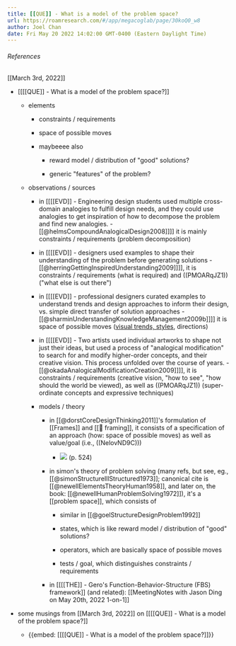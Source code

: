 ```yaml
---
title: [[QUE]] - What is a model of the problem space?
url: https://roamresearch.com/#/app/megacoglab/page/30koQ0_w8
author: Joel Chan
date: Fri May 20 2022 14:02:00 GMT-0400 (Eastern Daylight Time)
---
```




###### References

[[March 3rd, 2022]]

- [[[[QUE]] - What is a model of the problem space?]]

    - elements

        - constraints / requirements

        - space of possible moves

        - maybeeee also

            - reward model / distribution of "good" solutions?

            - generic "features" of the problem?

    - observations / sources

        - in [[[[EVD]] - Engineering design students used multiple cross-domain analogies to fulfill design needs, and they could use analogies to get inspiration of how to decompose the problem and find new analogies. - [[@helmsCompoundAnalogicalDesign2008]]]] it is mainly constraints / requirements (problem decomposition)

        - in [[[[EVD]] - designers used examples to shape their understanding of the problem before generating solutions - [[@herringGettingInspiredUnderstanding2009]]]], it is constraints / requirements (what is required) and ((PMOARqJZ1)) ("what else is out there")

        - in [[[[EVD]] - professional designers curated examples to understand trends and design approaches to inform their design, vs. simple direct transfer of solution approaches - [[@sharminUnderstandingKnowledgeManagement2009b]]]] it is space of possible moves ([visual trends, styles](((H-95Ks8pm))), directions)

        - in [[[[EVD]] - Two artists used individual artworks to shape not just their ideas, but used a process of "analogical modification" to search for and modify higher-order concepts, and their creative vision. This process unfolded over the course of years. - [[@okadaAnalogicalModificationCreation2009]]]], it is constraints / requirements (creative vision, "how to see", "how should the world be viewed), as well as ((PMOARqJZ1)) (super-ordinate concepts and expressive techniques)

        - models / theory

            - in [[@dorstCoreDesignThinking2011]]'s formulation of [[Frames]] and [[🧱 framing]], it consists of a specification of an approach (how: space of possible moves) as well as value/goal (i.e., ((NelovND9C)))

                - ![](https://firebasestorage.googleapis.com/v0/b/firescript-577a2.appspot.com/o/imgs%2Fapp%2Fmegacoglab%2FNCWNp0-6ys.png?alt=media&token=0e4087e3-8caf-455a-ae2d-b994eaa8e2d5) (p. 524)

            - in simon's theory of problem solving (many refs, but see, eg., [[@simonStructureIllStructured1973]]; canonical cite is [[@newellElementsTheoryHuman1958]], and later on, the book: [[@newellHumanProblemSolving1972]]), it's a [[problem space]], which consists of

                - similar in [[@goelStructureDesignProblem1992]]

                - states, which is like reward model / distribution of "good" solutions?

                - operators, which are basically space of possible moves

                - tests / goal, which distinguishes constraints / requirements

            - in [[[[THE]] - Gero's Function-Behavior-Structure (FBS) framework]] (and related):
[[MeetingNotes with Jason Ding on May 20th, 2022  1-on-1]]

- some musings from [[March 3rd, 2022]] on [[[[QUE]] - What is a model of the problem space?]]

    - {{embed: [[[[QUE]] - What is a model of the problem space?]]}}
